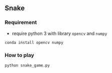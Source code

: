 ## Snake 
### Requirement 
* require python 3 with library ``opencv`` and ``numpy``
```
conda install opencv numpy 
```

### How to play

```
python snake_game.py
```